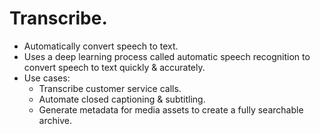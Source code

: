 # **Transcribe.**

* Automatically convert speech to text.
* Uses a deep learning process called automatic speech recognition to convert speech to text quickly & accurately.
* Use cases:
    * Transcribe customer service calls.
    * Automate closed captioning & subtitling.
    * Generate metadata for media assets to create a fully searchable archive.